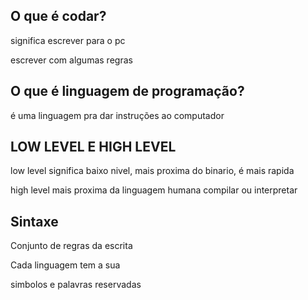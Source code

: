 ## O que é codar?

significa escrever para o pc

escrever com algumas regras

## O que é linguagem de programação?

é uma linguagem pra dar instruções ao computador

## LOW LEVEL E HIGH LEVEL

low level significa baixo nivel, mais proxima do binario, é mais rapida

high level mais proxima da linguagem humana
compilar ou interpretar

## Sintaxe

Conjunto de regras da escrita

Cada linguagem tem a sua

simbolos e palavras reservadas
